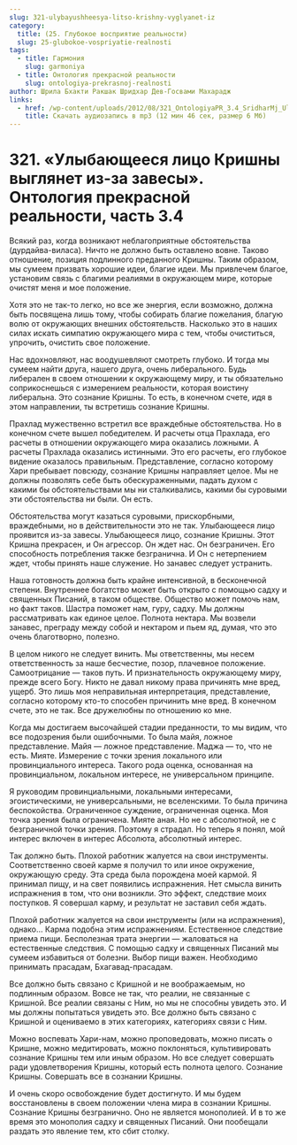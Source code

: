 ```yaml
---
slug: 321-ulybayushheesya-litso-krishny-vyglyanet-iz
category:
  title: (25. Глубокое восприятие реальности)
  slug: 25-glubokoe-vospriyatie-realnosti
tags:
  - title: Гармония
    slug: garmoniya
  - title: Онтология прекрасной реальности
    slug: ontologiya-prekrasnoj-realnosti
author: Шрила Бхакти Ракшак Шридхар Дев-Госвами Махарадж
links:
  - href: /wp-content/uploads/2012/08/321_OntologiyaPR_3.4_SridharMj_Ulybayuweyesya_lico_Krishny_vyglyanet_iz-za_zavesy.mp3
    title: Скачать аудиозапись в mp3 (12 мин 46 сек, размер 6 Мб)
---
```


# 321. «Улыбающееся лицо Кришны выглянет из-за завесы». Онтология прекрасной реальности, часть 3.4

Всякий раз, когда возникают неблагоприятные обстоятельства (дурдайва-виласа). Ничто не должно быть оставлено вовне. Таково отношение, позиция подлинного преданного Кришны. Таким образом, мы сумеем призвать хорошие идеи, благие идеи. Мы привлечем благое, установим связь с благими реалиями в окружающем мире, которые очистят меня и мое положение.

Хотя это не так-то легко, но все же энергия, если возможно, должна быть посвящена лишь тому, чтобы собирать благие пожелания, благую волю от окружающих внешних обстоятельств. Насколько это в наших силах искать симпатию окружающего мира с тем, чтобы очиститься, упрочить, очистить свое положение.

Нас вдохновляют, нас воодушевляют смотреть глубоко. И тогда мы сумеем найти друга, нашего друга, очень либерального. Будь либерален в своем отношении к окружающему миру, и ты обязательно соприкоснешься с измерением реальности, которая воистину либеральна. Это сознание Кришны. То есть, в конечном счете, идя в этом направлении, ты встретишь сознание Кришны.

Прахлад мужественно встретил все враждебные обстоятельства. Но в конечном счете вышел победителем. И расчеты отца Прахлада, его расчеты в отношении окружающего мира оказались ложными. А расчеты Прахлада оказались истинными. Это его расчеты, его глубокое видение оказалось правильным. Представление, согласно которому Хари пребывает повсюду, сознание Кришны направляет целое. Мы не должны позволять себе быть обескураженными, падать духом с какими бы обстоятельствами мы ни сталкивались, какими бы суровыми эти обстоятельства ни были. Он есть.

Обстоятельства могут казаться суровыми, прискорбными, враждебными, но в действительности это не так. Улыбающееся лицо проявится из-за завесы. Улыбающееся лицо, сознание Кришны. Этот Кришна прекрасен, и Он агрессор. Он ждет нас. Он безграничен. Его способность потребления также безгранична. И Он с нетерпением ждет, чтобы принять наше служение. Но занавес следует устранить.

Наша готовность должна быть крайне интенсивной, в бесконечной степени. Внутреннее богатство может быть открыто с помощью садху и священных Писаний, в таком обществе. Общество может помочь нам, но факт таков. Шастра поможет нам, гуру, садху. Мы должны рассматривать как единое целое. Полнота нектара. Мы возвели занавес, преграду между собой и нектаром и пьем яд, думая, что это очень благотворно, полезно.

В целом никого не следует винить. Мы ответственны, мы несем ответственность за наше бесчестие, позор, плачевное положение. Самоотрицание — таков путь. И признательность окружающему миру, прежде всего Богу. Никто не давал никому права причинять мне вред, ущерб. Это лишь моя неправильная интерпретация, представление, согласно которому кто-то способен причинить мне вред. В конечном счете, это не так. Все дружелюбны по отношению ко мне.

Когда мы достигаем высочайшей стадии преданности, то мы видим, что все подозрения были ошибочными. То была майя, ложное представление. Майя — ложное представление. Маджа — то, что не есть. Мияте. Измерение с точки зрения локального или провинциального интереса. Такого рода оценка, основанная на провинциальном, локальном интересе, не универсальном принципе.

Я руководим провинциальными, локальными интересами, эгоистическими, не универсальными, не вселенскими. То была причина беспокойства. Ограниченное суждение, ограниченная оценка. Моя точка зрения была ограничена. Мияте аная. Но не с абсолютной, не с безграничной точки зрения. Поэтому я страдал. Но теперь я понял, мой интерес включен в интерес Абсолюта, абсолютный интерес.

Так должно быть. Плохой работник жалуется на свои инструменты. Соответственно своей карме я получил то или иное окружение, окружающую среду. Эта среда была порождена моей кармой. Я принимал пищу, и на свет появились испражнения. Нет смысла винить испражнения в том, что они возникли. Это эффект, следствие моих поступков. Я совершал карму, и результат не заставил себя ждать.

Плохой работник жалуется на свои инструменты (или на испражнения), однако… Карма подобна этим испражнениям. Естественное следствие приема пищи. Бесполезная трата энергии — жаловаться на естественные следствия. С помощью садху и священных Писаний мы сумеем избавиться от болезни. Выбор пищи важен. Необходимо принимать прасадам, Бхагавад-прасадам.

Все должно быть связано с Кришной и не воображаемым, но подлинным образом. Вовсе не так, что реалии, не связанные с Кришной. Все реалии связаны с Ним, но мы не способны увидеть это. И мы должны попытаться увидеть это. Все должно быть связано с Кришной и оцениваемо в этих категориях, категориях связи с Ним.

Можно воспевать Хари-нам, можно проповедовать, можно писать о Кришне, можно медитировать, можно поклоняться, культивировать сознание Кришны тем или иным образом. Но все следует совершать ради удовлетворения Кришны, который есть полнота целого. Сознание Кришны. Совершать все в сознании Кришны.

И очень скоро освобождение будет достигнуто. И мы будем восстановлены в своем положении члена мира в сознании Кришны. Сознание Кришны безгранично. Оно не является монополией. И в то же время это монополия садху и священных Писаний. Они пообещали раздать это явление тем, кто сбит столку.

